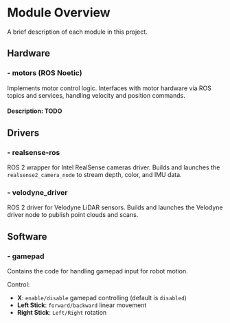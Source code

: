 # Module Overview

A brief description of each module in this project.

## Hardware

### - motors (ROS Noetic)

Implements motor control logic. Interfaces with motor hardware via ROS topics and services, handling velocity and position commands.
#### Description: TODO

## Drivers

### - realsense-ros

ROS 2 wrapper for Intel RealSense cameras driver.
Builds and launches the `realsense2_camera_node` to stream depth, color, and IMU data.

### - velodyne_driver

ROS 2 driver for Velodyne LiDAR sensors. Builds and launches the Velodyne driver node to publish point clouds and scans.

## Software

### - gamepad

Contains the code for handling gamepad input for robot motion.

Control:
 - **X**: `enable/disable` gamepad controlling (default is `disabled`)
 - **Left Stick**: `forward/backward` linear movement
 - **Right Stick**: `Left/Right` rotation
